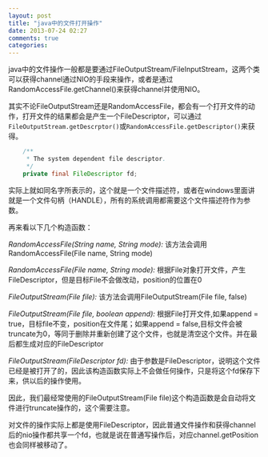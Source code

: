 ```yaml
---
layout: post
title: "java中的文件打开操作"
date: 2013-07-24 02:27
comments: true
categories: 
---
```


java中的文件操作一般都是要通过FileOutputStream/FileInputStream，这两个类可以获得channel通过NIO的手段来操作，或者是通过RandomAccessFile.getChannel()来获得channel并使用NIO。

其实不论FileOutputStream还是RandomAccessFile，都会有一个打开文件的动作，打开文件的结果都会是产生一个FileDescriptor，可以通过`FileOutputStream.getDescrptor()`或`RandomAccessFile.getDescriptor()`来获得。

``` java
    /**
     * The system dependent file descriptor.
     */
    private final FileDescriptor fd;
```

实际上就如同名字所表示的，这个就是一个文件描述符，或者在windows里面讲就是一个文件句柄（HANDLE），所有的系统调用都需要这个文件描述符作为参数。

再来看以下几个构造函数：

*RandomAccessFile(String name, String mode):* 该方法会调用RandomAccessFile(File name, String mode)

*RandomAccessFile(File name, String mode):* 根据File对象打开文件，产生FileDescriptor，但是目标File不会做改动，position的位置在0

*FileOutputStream(File file):* 该方法会调用FileOutputStream(File file, false)

*FileOutputStream(File file, boolean append):* 根据File打开文件,如果append = true，目标file不变，position在文件尾；如果append = false,目标文件会被truncate为0，等同于删除并重新创建了这个文件，也就是清空这个文件。并在最后都生成对应的FileDescriptor

*FileOutputStream(FileDescriptor fd):* 由于参数是FileDescriptor，说明这个文件已经是被打开了的，因此该构造函数实际上不会做任何操作，只是将这个fd保存下来，供以后的操作使用。

因此，我们最经常使用的FileOutputStream(File file)这个构造函数是会自动将文件进行truncate操作的，这个需要注意。

对文件的操作实际上都是使用FileDescriptor，因此普通文件操作和获得channel后的nio操作都共享一个fd，也就是说在普通写操作后，对应channel.getPosition也会同样被移动了。